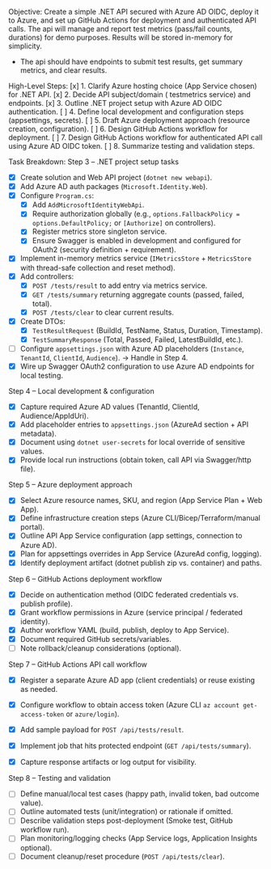 Objective: Create a simple .NET API secured with Azure AD OIDC, deploy it to Azure, and set up GitHub Actions for deployment and authenticated API calls.
The api will manage and report test metrics (pass/fail counts, durations) for demo purposes. Results will be stored in-memory for simplicity.
- The api should have endpoints to submit test results, get summary metrics, and clear results.

High-Level Steps:
[x] 1. Clarify Azure hosting choice (App Service chosen) for .NET API.
[x] 2. Decide API subject/domain ( testmetrics service) and endpoints.
[x] 3. Outline .NET project setup with Azure AD OIDC authentication.
[ ] 4. Define local development and configuration steps (appsettings, secrets).
[ ] 5. Draft Azure deployment approach (resource creation, configuration).
[ ] 6. Design GitHub Actions workflow for deployment.
[ ] 7. Design GitHub Actions workflow for authenticated API call using Azure AD OIDC token.
[ ] 8. Summarize testing and validation steps.

Task Breakdown:
Step 3 – .NET project setup tasks
- [x] Create solution and Web API project (`dotnet new webapi`).
- [x] Add Azure AD auth packages (`Microsoft.Identity.Web`).
- [x] Configure `Program.cs`:
  - [x] Add `AddMicrosoftIdentityWebApi`.
  - [x] Require authorization globally (e.g., `options.FallbackPolicy = options.DefaultPolicy;` or `[Authorize]` on controllers).
  - [x] Register metrics store singleton service.
  - [x] Ensure Swagger is enabled in development and configured for OAuth2 (security definition + requirement).
- [x] Implement in-memory metrics service (`IMetricsStore` + `MetricsStore` with thread-safe collection and reset method).
- [x] Add controllers:
  - [x] `POST /tests/result` to add entry via metrics service.
  - [x] `GET /tests/summary` returning aggregate counts (passed, failed, total).
  - [x] `POST /tests/clear` to clear current results.
- [x] Create DTOs:
  - [x] `TestResultRequest` (BuildId, TestName, Status, Duration, Timestamp).
  - [x] `TestSummaryResponse` (Total, Passed, Failed, LatestBuildId, etc.).
- [ ] Configure `appsettings.json` with Azure AD placeholders (`Instance`, `TenantId`, `ClientId`, `Audience`). → Handle in Step 4.
- [x] Wire up Swagger OAuth2 configuration to use Azure AD endpoints for local testing.

Step 4 – Local development & configuration
- [x] Capture required Azure AD values (TenantId, ClientId, Audience/AppIdUri).
- [x] Add placeholder entries to `appsettings.json` (AzureAd section + API metadata).
- [x] Document using `dotnet user-secrets` for local override of sensitive values.
- [x] Provide local run instructions (obtain token, call API via Swagger/http file).

Step 5 – Azure deployment approach
- [x] Select Azure resource names, SKU, and region (App Service Plan + Web App).
- [x] Define infrastructure creation steps (Azure CLI/Bicep/Terraform/manual portal).
- [x] Outline API App Service configuration (app settings, connection to Azure AD).
- [x] Plan for appsettings overrides in App Service (AzureAd config, logging).
- [x] Identify deployment artifact (dotnet publish zip vs. container) and paths.

Step 6 – GitHub Actions deployment workflow
- [x] Decide on authentication method (OIDC federated credentials vs. publish profile).
- [x] Grant workflow permissions in Azure (service principal / federated identity).
- [x] Author workflow YAML (build, publish, deploy to App Service).
- [x] Document required GitHub secrets/variables.
- [ ] Note rollback/cleanup considerations (optional).

Step 7 – GitHub Actions API call workflow
- [x] Register a separate Azure AD app (client credentials) or reuse existing as needed.
- [x] Configure workflow to obtain access token (Azure CLI `az account get-access-token` or `azure/login`).

- [x] Add sample payload for `POST /api/tests/result`.
- [x] Implement job that hits protected endpoint (`GET /api/tests/summary`).
- [x] Capture response artifacts or log output for visibility.

Step 8 – Testing and validation
- [ ] Define manual/local test cases (happy path, invalid token, bad outcome value).
- [ ] Outline automated tests (unit/integration) or rationale if omitted.
- [ ] Describe validation steps post-deployment (Smoke test, GitHub workflow run).
- [ ] Plan monitoring/logging checks (App Service logs, Application Insights optional).
- [ ] Document cleanup/reset procedure (`POST /api/tests/clear`).
